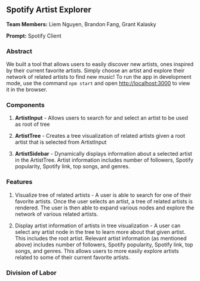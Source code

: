 ## Spotify Artist Explorer

**Team Members:** Liem Nguyen, Brandon Fang, Grant Kalasky

**Prompt:** Spotify Client

### Abstract

We built a tool that allows users to easily discover new artists, ones inspired by their current favorite artists. Simply choose an artist and explore their network of related artists to find new music! To run the app in development mode, use the command `npm start` and open [http://localhost:3000](http://localhost:3000) to view it in the browser.

### Components 

1. **ArtistInput** - Allows users to search for and select an artist to be used as root of tree

2. **ArtistTree** - Creates a tree visualization of related artists given a root artist that is selected from ArtistInput

3. **ArtistSidebar** - Dynamically displays information about a selected artist in the ArtistTree. Artist information includes number of followers, Spotify popularity, Spotify link, top songs, and genres.

### Features

1. Visualize tree of related artists - A user is able to search for one of their favorite artists. Once the user selects an artist, a tree of related artists is rendered. The user is then able to expand various nodes and explore the network of various related artists.

2. Display artist information of artists in tree visualization - A user can select any artist node in the tree to learn more about that given artist. This includes the root artist. Relevant artist information (as mentioned above) includes number of followers, Spotify popularity, Spotify link, top songs, and genres. This allows users to more easily explore artists related to some of their current favorite artists.

### Division of Labor




